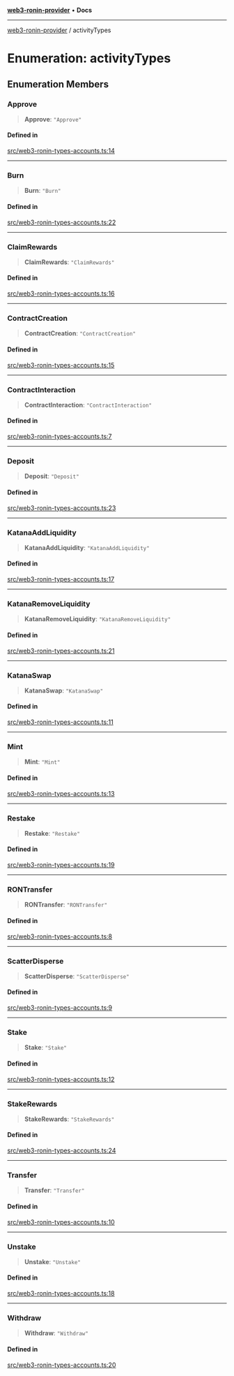 [**web3-ronin-provider**](../README.md) • **Docs**

***

[web3-ronin-provider](../globals.md) / activityTypes

# Enumeration: activityTypes

## Enumeration Members

### Approve

> **Approve**: `"Approve"`

#### Defined in

[src/web3-ronin-types-accounts.ts:14](https://github.com/chuacw/web3-ronin-provider/blob/023290ecb372f58c7f32d82694336112a4fc5a2a/src/web3-ronin-types-accounts.ts#L14)

***

### Burn

> **Burn**: `"Burn"`

#### Defined in

[src/web3-ronin-types-accounts.ts:22](https://github.com/chuacw/web3-ronin-provider/blob/023290ecb372f58c7f32d82694336112a4fc5a2a/src/web3-ronin-types-accounts.ts#L22)

***

### ClaimRewards

> **ClaimRewards**: `"ClaimRewards"`

#### Defined in

[src/web3-ronin-types-accounts.ts:16](https://github.com/chuacw/web3-ronin-provider/blob/023290ecb372f58c7f32d82694336112a4fc5a2a/src/web3-ronin-types-accounts.ts#L16)

***

### ContractCreation

> **ContractCreation**: `"ContractCreation"`

#### Defined in

[src/web3-ronin-types-accounts.ts:15](https://github.com/chuacw/web3-ronin-provider/blob/023290ecb372f58c7f32d82694336112a4fc5a2a/src/web3-ronin-types-accounts.ts#L15)

***

### ContractInteraction

> **ContractInteraction**: `"ContractInteraction"`

#### Defined in

[src/web3-ronin-types-accounts.ts:7](https://github.com/chuacw/web3-ronin-provider/blob/023290ecb372f58c7f32d82694336112a4fc5a2a/src/web3-ronin-types-accounts.ts#L7)

***

### Deposit

> **Deposit**: `"Deposit"`

#### Defined in

[src/web3-ronin-types-accounts.ts:23](https://github.com/chuacw/web3-ronin-provider/blob/023290ecb372f58c7f32d82694336112a4fc5a2a/src/web3-ronin-types-accounts.ts#L23)

***

### KatanaAddLiquidity

> **KatanaAddLiquidity**: `"KatanaAddLiquidity"`

#### Defined in

[src/web3-ronin-types-accounts.ts:17](https://github.com/chuacw/web3-ronin-provider/blob/023290ecb372f58c7f32d82694336112a4fc5a2a/src/web3-ronin-types-accounts.ts#L17)

***

### KatanaRemoveLiquidity

> **KatanaRemoveLiquidity**: `"KatanaRemoveLiquidity"`

#### Defined in

[src/web3-ronin-types-accounts.ts:21](https://github.com/chuacw/web3-ronin-provider/blob/023290ecb372f58c7f32d82694336112a4fc5a2a/src/web3-ronin-types-accounts.ts#L21)

***

### KatanaSwap

> **KatanaSwap**: `"KatanaSwap"`

#### Defined in

[src/web3-ronin-types-accounts.ts:11](https://github.com/chuacw/web3-ronin-provider/blob/023290ecb372f58c7f32d82694336112a4fc5a2a/src/web3-ronin-types-accounts.ts#L11)

***

### Mint

> **Mint**: `"Mint"`

#### Defined in

[src/web3-ronin-types-accounts.ts:13](https://github.com/chuacw/web3-ronin-provider/blob/023290ecb372f58c7f32d82694336112a4fc5a2a/src/web3-ronin-types-accounts.ts#L13)

***

### Restake

> **Restake**: `"Restake"`

#### Defined in

[src/web3-ronin-types-accounts.ts:19](https://github.com/chuacw/web3-ronin-provider/blob/023290ecb372f58c7f32d82694336112a4fc5a2a/src/web3-ronin-types-accounts.ts#L19)

***

### RONTransfer

> **RONTransfer**: `"RONTransfer"`

#### Defined in

[src/web3-ronin-types-accounts.ts:8](https://github.com/chuacw/web3-ronin-provider/blob/023290ecb372f58c7f32d82694336112a4fc5a2a/src/web3-ronin-types-accounts.ts#L8)

***

### ScatterDisperse

> **ScatterDisperse**: `"ScatterDisperse"`

#### Defined in

[src/web3-ronin-types-accounts.ts:9](https://github.com/chuacw/web3-ronin-provider/blob/023290ecb372f58c7f32d82694336112a4fc5a2a/src/web3-ronin-types-accounts.ts#L9)

***

### Stake

> **Stake**: `"Stake"`

#### Defined in

[src/web3-ronin-types-accounts.ts:12](https://github.com/chuacw/web3-ronin-provider/blob/023290ecb372f58c7f32d82694336112a4fc5a2a/src/web3-ronin-types-accounts.ts#L12)

***

### StakeRewards

> **StakeRewards**: `"StakeRewards"`

#### Defined in

[src/web3-ronin-types-accounts.ts:24](https://github.com/chuacw/web3-ronin-provider/blob/023290ecb372f58c7f32d82694336112a4fc5a2a/src/web3-ronin-types-accounts.ts#L24)

***

### Transfer

> **Transfer**: `"Transfer"`

#### Defined in

[src/web3-ronin-types-accounts.ts:10](https://github.com/chuacw/web3-ronin-provider/blob/023290ecb372f58c7f32d82694336112a4fc5a2a/src/web3-ronin-types-accounts.ts#L10)

***

### Unstake

> **Unstake**: `"Unstake"`

#### Defined in

[src/web3-ronin-types-accounts.ts:18](https://github.com/chuacw/web3-ronin-provider/blob/023290ecb372f58c7f32d82694336112a4fc5a2a/src/web3-ronin-types-accounts.ts#L18)

***

### Withdraw

> **Withdraw**: `"Withdraw"`

#### Defined in

[src/web3-ronin-types-accounts.ts:20](https://github.com/chuacw/web3-ronin-provider/blob/023290ecb372f58c7f32d82694336112a4fc5a2a/src/web3-ronin-types-accounts.ts#L20)
